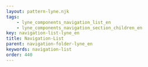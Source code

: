 ```yaml
---
layout: pattern-lyne.njk
tags: 
    - lyne_components_navigation_list_en
    - lyne_components_navigation_section_children_en
key: navigation-list-lyne_en
title: Navigation-List
parent: navigation-folder-lyne_en
keywords: navigation-list
order: 440
---
```

